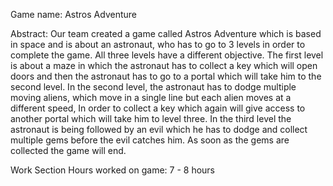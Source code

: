 
Game name: Astros Adventure


Abstract: Our team created a game called Astros Adventure which is based in space and is about an astronaut, who has to go to 3 levels in order to complete the game. All three levels have a different objective. The first level is about a maze in which the astronaut has to collect a key which will open doors and then the astronaut has to go to a portal which will take him to the second level. In the second level, the astronaut has to dodge multiple moving aliens, which move in a single line but each alien moves at a different speed, In order to collect a key which again will give access to another portal which will take him to level three. In the third level the astronaut is being followed by an evil which he has to dodge and collect multiple gems before the evil catches him. As soon as the gems are collected the game will end.

Work Section
Hours worked on game: 7 - 8 hours
